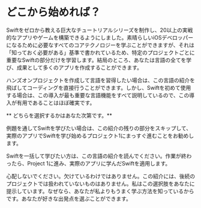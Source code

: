 # どこから始めれば？

Swiftをゼロから教える巨大なチュートリアルシリーズを制作し、20以上の実戦的なアプリやゲームを構築できるようにしました。素晴らしいiOSデベロッパーになるために必要なすべてのコアテクノロジーを学ぶことができますが、それは「知っておく必要がある」基準で書かれているため、特定のプロジェクトごとに重要なSwiftの部分だけを学習します。結局のところ、あなたは言語の全てを学び、成果として多くのアプリを作成することができます。

ハンズオンプロジェクトを作成して言語を習得したい場合は、この言語の紹介を飛ばしてコーディングを直接行うことができます。しかし、Swiftを初めて使用する場合は、この導入が最も重要な言語機能をすべて説明しているので、この導入が有用であることはほぼ確実です。

** どちらを選択するかはあなた次第です。**

例題を通してSwiftを学びたい場合は、この紹介の残りの部分をスキップして、実際のアプリでSwiftを学び始めるプロジェクト1にまっすぐ進むことをお勧めします。

Swiftを一括して学びたい方は、この言語の紹介を読んでください。作業が終わったら、Project 1に進み、実際のアプリに学んだSwiftを適用します。

心配しないでください。欠けているわけではありません。この紹介には、後続のプロジェクトでは扱われていないものはありません。私はこの選択肢をあなたに提示しています。なぜなら、あなたが私よりもうまく学ぶ方法を知っているからです。あなたが好きな出発点を選ぶことができます。
